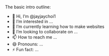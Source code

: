 The basic intro outline: 
- 👋 Hi, I’m @jayjaychoi1
- 👀 I’m interested in ...
- 🌱 I’m currently learning how to make websites
- 💞️ I’m looking to collaborate on ...
- 📫 How to reach me ...
- 😄 Pronouns: ...
- ⚡ Fun fact: ...

<!---
jayjaychoi1/jayjaychoi1 is a ✨ special ✨ repository because its `README.md` (this file) appears on your GitHub profile.
You can click the Preview link to take a look at your changes.
--->
